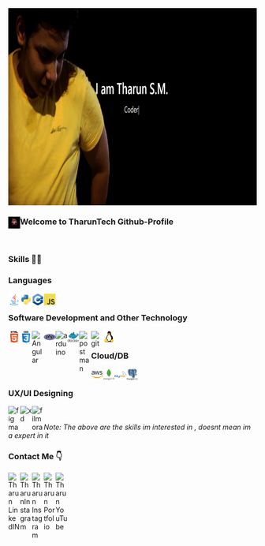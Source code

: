 <img align="center" alt="cover-photo" width="1000px" height="400px" src="cover-pic.png" />

### Welcome to TharunTech Github-Profile  <img align="left" width="24px" src="favicon-32x32.png" />
</br>

### Skills 👨‍💻


### Languages

<img src="https://raw.githubusercontent.com/devicons/devicon/master/icons/java/java-original.svg" alt="java" align="left" width="24px"/>
<img align="left" src="https://raw.githubusercontent.com/devicons/devicon/master/icons/python/python-original.svg" alt="python" width="24px"/>
<img align="left" src="https://raw.githubusercontent.com/devicons/devicon/master/icons/cplusplus/cplusplus-original.svg" alt="cplusplus" width="24px"/>
<img src="https://raw.githubusercontent.com/devicons/devicon/master/icons/javascript/javascript-original.svg" alt="javascript" align="left" width="24px"/>
</br>

### Software Development and Other Technology

<img src="https://raw.githubusercontent.com/devicons/devicon/master/icons/html5/html5-original-wordmark.svg" alt="html5" align="left" width="24px"/>
<img src="https://raw.githubusercontent.com/devicons/devicon/master/icons/css3/css3-original-wordmark.svg" alt="css3" align="left" width="24px"/>
<img src="https://angular.io/assets/images/logos/angular/angular.svg" alt="Angular" align="left" width="24px"/>
<img src="https://raw.githubusercontent.com/devicons/devicon/master/icons/php/php-original.svg" alt="php" align="left" width="24px"/>
<img src="https://cdn.worldvectorlogo.com/logos/arduino-1.svg" alt="arduino" align="left" width="24px"/>
<img src="https://raw.githubusercontent.com/devicons/devicon/master/icons/docker/docker-original-wordmark.svg" alt="docker" align="left" width="24px"/>
<img src="https://www.vectorlogo.zone/logos/getpostman/getpostman-icon.svg" alt="postman" align="left" width="24px"/>
<img src="https://www.vectorlogo.zone/logos/git-scm/git-scm-icon.svg" alt="git" align="left" width="24px"/>
<img src="https://raw.githubusercontent.com/devicons/devicon/master/icons/linux/linux-original.svg" alt="linux" align="left" width="24px"/>
</br>

### Cloud/DB
<img src="https://raw.githubusercontent.com/devicons/devicon/master/icons/amazonwebservices/amazonwebservices-original-wordmark.svg" alt="aws" align="left" width="24px"/>
<img src="https://raw.githubusercontent.com/devicons/devicon/master/icons/mongodb/mongodb-original-wordmark.svg" alt="mongodb" align="left" width="24px"/>
<img src="https://raw.githubusercontent.com/devicons/devicon/master/icons/mysql/mysql-original-wordmark.svg" alt="mysql" align="left" width="24px"/>
<img src="https://raw.githubusercontent.com/devicons/devicon/master/icons/postgresql/postgresql-original-wordmark.svg" alt="postgresql" align="left" width="24px"/>
</br>


### UX/UI Designing
<img src="https://www.vectorlogo.zone/logos/figma/figma-icon.svg" alt="figma" align="left" width="24px"/>
<img src="https://upload.wikimedia.org/wikipedia/commons/c/c2/Adobe_XD_CC_icon.svg" alt="xd" align="left" width="24px"/>
<img src="https://upload.wikimedia.org/wikipedia/commons/e/ec/Wondershare_filmora_logo.svg" alt="filmora" align="left" width="24px"/>


</br>
</br>
<i>Note: The above are the skills im interested in , doesnt mean im a expert in it </i>





### Contact Me 👇
<p>
  <a href="https://www.linkedin.com/in/tharun-s-m-370767195/">
    <img align="left" alt="Tharun LinkedIN" width="24px" src="https://cdn.jsdelivr.net/npm/simple-icons@v3/icons/linkedin.svg" />
  </a>
  <a href="https://www.instagram.com/i_technical_guy">
    <img align="left" alt="TharunInstagram" width="24px" src="https://cdn.jsdelivr.net/npm/simple-icons@3.2.0/icons/instagram.svg" />
  </a>
    <a href="https://www.facebook.com/tharun.tec.1">
    <img align="left" alt="Tharun Instagram" width="24px" src="https://cdn.jsdelivr.net/npm/simple-icons@3.2.0/icons/facebook.svg" />
  </a>
  <a href="https://discord.gg/9CgsYtANSB">
    <img align="left" alt="Tharun Portfolio" width="24px" src="https://cdn.jsdelivr.net/npm/simple-icons@3.2.0/icons/discord.svg" />
  </a>
  <a href="https://www.youtube.com/channel/UC7jcQ9qhjz9H7r6NVDIGOBA">
    <img align="left" alt="Tharun YouTube" width="24px" src="https://cdn.jsdelivr.net/npm/simple-icons@3.2.0/icons/youtube.svg" />
  </a>
</p>
